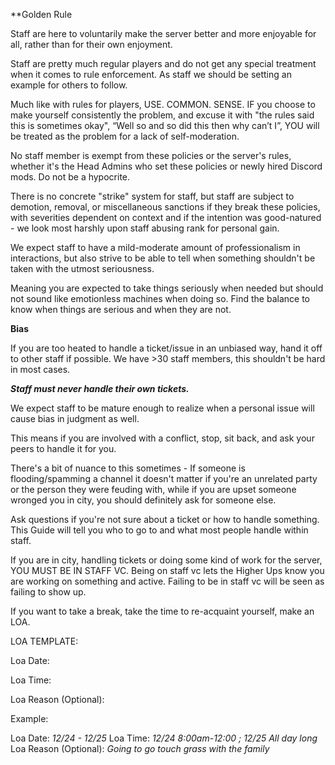 **Golden Rule

Staff are here to voluntarily make the server better and more enjoyable for all, rather than for their own enjoyment.



Staff are pretty much regular players and do not get any special treatment when it comes to rule enforcement. As staff we should be setting an example for others to follow.

Much like with rules for players, USE. COMMON. SENSE. IF you choose to make yourself consistently the problem, and excuse it with "the rules said this is sometimes okay", “Well so and so did this then why can’t I”, YOU will be treated as the problem for a lack of self-moderation.

No staff member is exempt from these policies or the server's rules, whether it's the Head Admins who set these policies or newly hired Discord mods. Do not be a hypocrite.

There is no concrete "strike" system for staff, but staff are subject to demotion, removal, or miscellaneous sanctions if they break these policies, with severities dependent on context and if the intention was good-natured - we look most harshly upon staff abusing rank for personal gain.

We expect staff to have a mild-moderate amount of professionalism in interactions, but also strive to be able to tell when something shouldn't be taken with the utmost seriousness.

Meaning you are expected to take things seriously when needed but should not sound like emotionless machines when doing so. Find the balance to know when things are serious and when they are not.


**Bias**


If you are too heated to handle a ticket/issue in an unbiased way, hand it off to other staff if possible. We have >30 staff members, this shouldn't be hard in most cases.

***Staff must never handle their own tickets.***

We expect staff to be mature enough to realize when a personal issue will cause bias in judgment as well.

This means if you are involved with a conflict, stop, sit back, and ask your peers to handle it for you.

There's a bit of nuance to this sometimes - If someone is flooding/spamming a channel it doesn't matter if you're an unrelated party or the person they were feuding with, while if you are upset someone wronged you in city, you should definitely ask for someone else.

Ask questions if you're not sure about a ticket or how to handle something. This Guide will tell you who to go to and what most people handle within staff.

If you are in city, handling tickets or doing some kind of work for the server, YOU MUST BE IN STAFF VC. Being on staff vc lets the Higher Ups know you are working on something and active. Failing to be in staff vc will be seen as failing to show up.

If you want to take a break, take the time to re-acquaint yourself, make an LOA. 

  

LOA TEMPLATE:

Loa Date:

Loa Time:

Loa Reason (Optional):

  

Example:

Loa Date: *12/24 - 12/25*
Loa Time: *12/24 8:00am-12:00 ; 12/25 All day long*
Loa Reason (Optional): *Going to go touch grass with the family*

